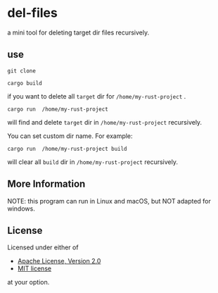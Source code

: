 # del-files

a mini tool for deleting target dir files recursively.

## use

`git clone `

`cargo build`

if you want to delete all `target` dir for  `/home/my-rust-project` .

`cargo run  /home/my-rust-project`

will find and delete `target` dir in `/home/my-rust-project` recursively.

You can set custom dir name. For example:

`cargo run  /home/my-rust-project build`

will clear all `build` dir in  `/home/my-rust-project` recursively.

## More Information

NOTE: this program can run in Linux and macOS, but NOT adapted for windows. 

## License

Licensed under either of

- [Apache License, Version 2.0](https://github.com/anp/moxie/blob/master/LICENSE-APACHE)
- [MIT license](https://github.com/anp/moxie/blob/master/LICENSE-MIT)

at your option.